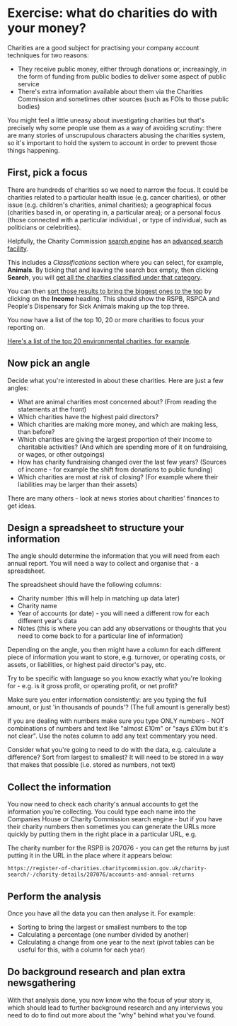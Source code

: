 # Exercise: what do charities do with your money?

Charities are a good subject for practising your company account techniques for two reasons: 
* They receive public money, either through donations or, increasingly, in the form of funding from public bodies to deliver some aspect of public service
* There's extra information available about them via the Charities Commission and sometimes other sources (such as FOIs to those public bodies)

You might feel a little uneasy about investigating charities but that's precisely why some people use them as a way of avoiding scrutiny: there are many stories of unscrupulous characters abusing the charities system, so it's important to hold the system to account in order to prevent those things happening.

## First, pick a focus

There are hundreds of charities so we need to narrow the focus. It could be charities related to a particular health issue (e.g. cancer charities), or other issue (e.g. children's charities, animal charities); a geographical focus (charities based in, or operating in, a particular area); or a personal focus (those connected with a particular individual , or type of individual, such as politicians or celebrities).

Helpfully, the Charity Commission [search engine](https://register-of-charities.charitycommission.gov.uk/charity-search) has an [advanced search facility](https://register-of-charities.charitycommission.gov.uk/charity-search?p_p_id=uk_gov_ccew_portlet_CharitySearchPortlet&p_p_lifecycle=0&p_p_state=normal&p_p_mode=view&_uk_gov_ccew_portlet_CharitySearchPortlet_mvcRenderCommandName=%2Fadvanced-search).

This includes a *Classifications* section where you can select, for example, **Animals**. By ticking that and leaving the search box empty, then clicking **Search**, you will [get all the charities classified under that category](https://register-of-charities.charitycommission.gov.uk/charity-search/-/results/page/1/delta/20).

You can then [sort those results to bring the biggest ones to the top](https://register-of-charities.charitycommission.gov.uk/charity-search/-/results/page/1/delta/20/sorted-by/charity-income/desc) by clicking on the **Income** heading. This should show the RSPB, RSPCA and People's Dispensary for Sick Animals making up the top three.

You now have a list of the top 10, 20 or more charities to focus your reporting on.

[Here's a list of the top 20 environmental charities, for example](https://register-of-charities.charitycommission.gov.uk/charity-search/-/results/page/1/delta/20/sorted-by/charity-income/desc).

## Now pick an angle

Decide what you're interested in about these charities. Here are just a few angles:

* What are animal charities most concerned about? (From reading the statements at the front)
* Which charities have the highest paid directors? 
* Which charities are making more money, and which are making less, than before?
* Which charities are giving the largest proportion of their income to charitable activities? (And which are spending more of it on fundraising, or wages, or other outgoings)
* How has charity fundraising changed over the last few years? (Sources of income - for example the shift from donations to public funding)
* Which charities are most at risk of closing? (For example where their liabilities may be larger than their assets)

There are many others - look at news stories about charities' finances to get ideas.

## Design a spreadsheet to structure your information

The angle should determine the information that you will need from each annual report. You will need a way to collect and organise that - a spreadsheet.

The spreadsheet should have the following columns:

* Charity number (this will help in matching up data later)
* Charity name
* Year of accounts (or date) - you will need a different row for each different year's data
* Notes (this is where you can add any observations or thoughts that you need to come back to for a particular line of information)

Depending on the angle, you then might have a column for each different piece of information you want to store, e.g. turnover, or operating costs, or assets, or liabilities, or highest paid director's pay, etc.

Try to be specific with language so you know exactly what you're looking for - e.g. is it gross profit, or operating profit, or net profit? 

Make sure you enter information consistently: are you typing the full amount, or just 'in thousands of pounds'? (The full amount is generally best)

If you are dealing with numbers make sure you type ONLY numbers - NOT combinations of numbers and text like "almost £10m" or "says £10m but it's not clear". Use the notes column to add any text commentary you need.

Consider what you're going to need to do with the data, e.g. calculate a difference? Sort from largest to smallest? It will need to be stored in a way that makes that possible (i.e. stored as numbers, not text)

## Collect the information

You now need to check each charity's annual accounts to get the information you're collecting. You could type each name into the Companies House or Charity Commission search engine - but if you have their charity numbers then sometimes you can generate the URLs more quickly by putting them in the right place in a particular URL, e.g. 

The charity number for the RSPB is 207076 - you can get the returns by just putting it in the URL in the place where it appears below:

`https://register-of-charities.charitycommission.gov.uk/charity-search/-/charity-details/207076/accounts-and-annual-returns`

## Perform the analysis

Once you have all the data you can then analyse it. For example:

* Sorting to bring the largest or smallest numbers to the top
* Calculating a percentage (one number divided by another)
* Calculating a change from one year to the next (pivot tables can be useful for this, with a column for each year)

## Do background research and plan extra newsgathering

With that analysis done, you now know who the focus of your story is, which should lead to further background research and any interviews you need to do to find out more about the "why" behind what you've found.
